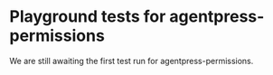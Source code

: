# Playground tests for agentpress-permissions
We are still awaiting the first test run for agentpress-permissions.
